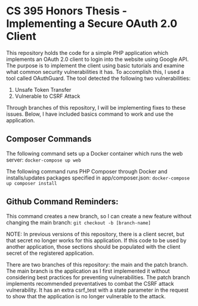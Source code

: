 # CS 395 Honors Thesis - Implementing a Secure OAuth 2.0 Client
This repository holds the code for a simple PHP application which implements an OAuth 2.0 client to login into the website using Google API. The purpose is to implement the client using basic tutorials and examine what common security vulnerabilities it has. To accomplish this, I used a tool called OAuthGuard. The tool detected the following two vulnerabilities:

1. Unsafe Token Transfer
2. Vulnerable to CSRF Attack

Through branches of this repository, I will be implementing fixes to these issues. Below, I have included basics command to work and use the application.

## Composer Commands
The following command sets up a Docker container which runs the web server:
 ```docker-compose up web```

The following command runs PHP Composer through Docker and installs/updates packages specified in app/composer.json:
```docker-compose up composer install```


## Github Command Reminders:
This command creates a new branch, so I can create a new feature without changing the main branch:
```git checkout -b [branch-name]```

NOTE: In previous versions of this repository, there is a client secret, but that secret no longer works for this application. If this code to be used by another application, those sections should be populated with the client secret of the registered application.

There are two branches of this repository: the main and the patch branch. The main branch is the application as I first implemented it without considering best practices for preventing vulnerabilities. The patch branch implements recommended preventatives to combat the CSRF attack vulnerability. It has an extra csrf_test with a state parameter in the request to show that the application is no longer vulnerable to the attack. 